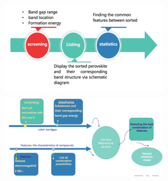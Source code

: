 ![Image of Part1](https://github.com/JiminQ/Perovskite/blob/edit_usecases/Part1.png)

![Image of Part2](https://github.com/JiminQ/Perovskite/blob/edit_usecases/Part2.png)


